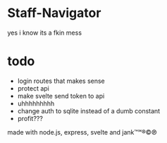 # Staff-Navigator
yes i know its a fkin mess

# todo
- login routes that makes sense
- protect api
- make svelte send token to api
- uhhhhhhhhh
- change auth to sqlite instead of a dumb constant
- profit???


made with node.js, express, svelte and jank™℠®©℗
